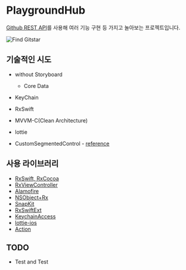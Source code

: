 # PlaygroundHub

[Github REST API](https://docs.github.com/en/rest)를 사용해 여러 기능 구현 등 가지고 놀아보는 프로젝트입니다.



![Find Gitstar](https://user-images.githubusercontent.com/62657991/147475074-b6e69b38-e115-45f7-b0c9-d5c52d324333.gif)



## 기술적인 시도

- without Storyboard
  - Core Data

- KeyChain
- RxSwift
- MVVM-C(Clean Architecture)
- lottie
- CustomSegmentedControl - [reference](https://github.com/Code-With-Coffee/CustomSegmentedControl)



## 사용 라이브러리

- [RxSwift, RxCocoa](https://github.com/ReactiveX/RxSwift)
- [RxViewController](https://github.com/devxoul/RxViewController)
- [Alamofire](https://github.com/Alamofire/Alamofire)
- [NSObject+Rx](https://github.com/RxSwiftCommunity/NSObject-Rx)
- [SnapKit](https://github.com/SnapKit/SnapKit)
- [RxSwiftExt](https://github.com/RxSwiftCommunity/RxSwiftExt)
- [KeychainAccess](https://github.com/kishikawakatsumi/KeychainAccess)
- [lottie-ios](https://github.com/airbnb/lottie-ios)
- [Action](https://github.com/RxSwiftCommunity/Action)



## TODO

- Test and Test

